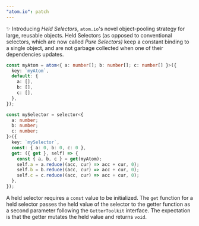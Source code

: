 ```yaml
---
"atom.io": patch
---
```


✨ Introducing _Held Selectors_, `atom.io`'s novel object-pooling strategy for large, reusable objects. Held Selectors (as opposed to conventional selectors, which are now called _Pure Selectors)_ keep a constant binding to a single object, and are not garbage collected when one of their dependencies updates.

```ts
const myAtom = atom<{ a: number[]; b: number[]; c: number[] }>({
  key: `myAtom`,
  default: {
    a: [],
    b: [],
    c: [],
  },
});

const mySelector = selector<{
  a: number;
  b: number;
  c: number;
}>({
  key: `mySelector`,
  const: { a: 0, b: 0, c: 0 },
  get: ({ get }, self) => {
    const { a, b, c } = get(myAtom);
    self.a = a.reduce((acc, cur) => acc + cur, 0);
    self.b = b.reduce((acc, cur) => acc + cur, 0);
    self.c = c.reduce((acc, cur) => acc + cur, 0);
  },
});
```

A held selector requires a `const` value to be initialized. The `get` function for a held selector passes the held value of the selector to the getter function as a second parameter following the `GetterToolkit` interface. The expectation is that the getter mutates the held value and returns `void`.
